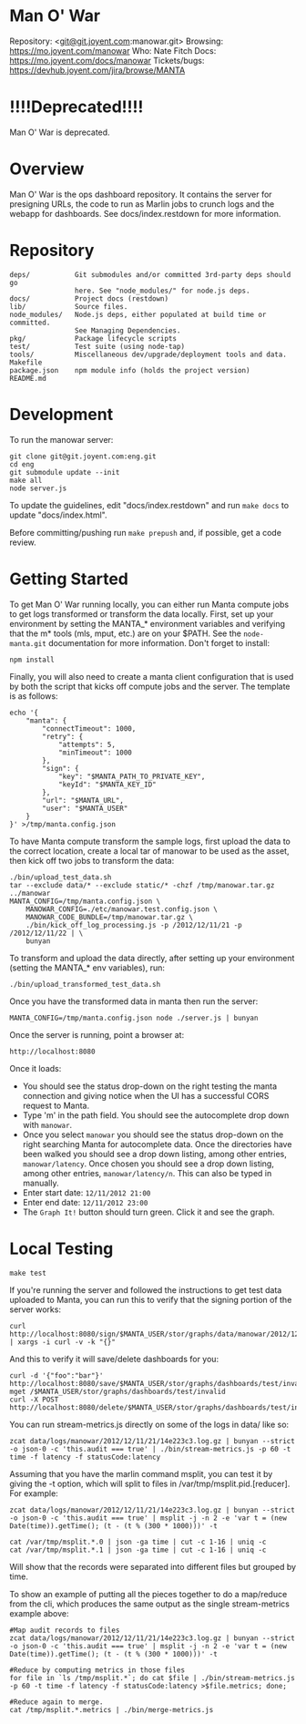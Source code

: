 <!--
    This Source Code Form is subject to the terms of the Mozilla Public
    License, v. 2.0. If a copy of the MPL was not distributed with this
    file, You can obtain one at http://mozilla.org/MPL/2.0/.
-->

<!--
    Copyright (c) 2014, Joyent, Inc.
-->

# Man O' War

Repository: <git@git.joyent.com:manowar.git>
Browsing: <https://mo.joyent.com/manowar>
Who: Nate Fitch
Docs: <https://mo.joyent.com/docs/manowar>
Tickets/bugs: <https://devhub.joyent.com/jira/browse/MANTA>


# !!!!Deprecated!!!!

Man O' War is deprecated.

# Overview

Man O' War is the ops dashboard repository.  It contains the server for
presigning URLs, the code to run as Marlin jobs to crunch logs and the webapp
for dashboards.  See docs/index.restdown for more information.

# Repository

    deps/           Git submodules and/or committed 3rd-party deps should go
                    here. See "node_modules/" for node.js deps.
    docs/           Project docs (restdown)
    lib/            Source files.
    node_modules/   Node.js deps, either populated at build time or committed.
                    See Managing Dependencies.
    pkg/            Package lifecycle scripts
    test/           Test suite (using node-tap)
    tools/          Miscellaneous dev/upgrade/deployment tools and data.
    Makefile
    package.json    npm module info (holds the project version)
    README.md


# Development

To run the manowar server:

    git clone git@git.joyent.com:eng.git
    cd eng
    git submodule update --init
    make all
    node server.js

To update the guidelines, edit "docs/index.restdown" and run `make docs`
to update "docs/index.html".

Before committing/pushing run `make prepush` and, if possible, get a code
review.


# Getting Started

To get Man O' War running locally, you can either run Manta compute jobs to get
logs transformed or transform the data locally.  First, set up your environment
by setting the MANTA_* environment variables and verifying that the m* tools
(mls, mput, etc.) are on your $PATH.  See the `node-manta.git` documentation for
more information.  Don't forget to install:

    npm install

Finally, you will also need to create a manta client configuration
that is used by both the script that kicks off compute jobs and the server.  The
template is as follows:

    echo '{
        "manta": {
            "connectTimeout": 1000,
            "retry": {
                "attempts": 5,
                "minTimeout": 1000
            },
            "sign": {
                "key": "$MANTA_PATH_TO_PRIVATE_KEY",
                "keyId": "$MANTA_KEY_ID"
            },
            "url": "$MANTA_URL",
            "user": "$MANTA_USER"
        }
    }' >/tmp/manta.config.json

To have Manta compute transform the sample logs, first upload the data to the
correct location, create a local tar of manowar to be used as the asset, then
kick off two jobs to transform the data:

    ./bin/upload_test_data.sh
    tar --exclude data/* --exclude static/* -chzf /tmp/manowar.tar.gz ../manowar
    MANTA_CONFIG=/tmp/manta.config.json \
        MANOWAR_CONFIG=./etc/manowar.test.config.json \
        MANOWAR_CODE_BUNDLE=/tmp/manowar.tar.gz \
        ./bin/kick_off_log_processing.js -p /2012/12/11/21 -p /2012/12/11/22 | \
        bunyan

To transform and upload the data directly, after setting up your environment
(setting the MANTA_* env variables), run:

    ./bin/upload_transformed_test_data.sh

Once you have the transformed data in manta then run the server:

    MANTA_CONFIG=/tmp/manta.config.json node ./server.js | bunyan

Once the server is running, point a browser at:

    http://localhost:8080

Once it loads:

- You should see the status drop-down on the right testing the manta connection
  and giving notice when the UI has a successful CORS request to Manta.
- Type 'm' in the path field.  You should see the autocomplete drop down
  with `manowar`.
- Once you select `manowar` you should see the status drop-down on the right
  searching Manta for autocomplete data.  Once the directories have been walked
  you should see a drop down listing, among other entries, `manowar/latency`.
  Once chosen you should see a drop down listing, among other entries,
  `manowar/latency/n`.  This can also be typed in manually.
- Enter start date: `12/11/2012 21:00`
- Enter end date: `12/11/2012 23:00`
- The `Graph It!` button should turn green.  Click it and see the graph.

# Local Testing

    make test

If you're running the server and followed the instructions to get test data
uploaded to Manta, you can run this to verify that the signing portion of the
server works:

    curl http://localhost:8080/sign/$MANTA_USER/stor/graphs/data/manowar/2012/12/11/21/60.data | xargs -i curl -v -k "{}"

And this to verify it will save/delete dashboards for you:

    curl -d '{"foo":"bar"}' http://localhost:8080/save/$MANTA_USER/stor/graphs/dashboards/test/invalid
    mget /$MANTA_USER/stor/graphs/dashboards/test/invalid
    curl -X POST http://localhost:8080/delete/$MANTA_USER/stor/graphs/dashboards/test/invalid

You can run stream-metrics.js directly on some of the logs in data/ like so:

    zcat data/logs/manowar/2012/12/11/21/14e223c3.log.gz | bunyan --strict -o json-0 -c 'this.audit === true' | ./bin/stream-metrics.js -p 60 -t time -f latency -f statusCode:latency

Assuming that you have the marlin command msplit, you can test it by giving
the -t option, which will split to files in /var/tmp/msplit.pid.[reducer].  For
example:

    zcat data/logs/manowar/2012/12/11/21/14e223c3.log.gz | bunyan --strict -o json-0 -c 'this.audit === true' | msplit -j -n 2 -e 'var t = (new Date(time)).getTime(); (t - (t % (300 * 1000)))' -t

    cat /var/tmp/msplit.*.0 | json -ga time | cut -c 1-16 | uniq -c
    cat /var/tmp/msplit.*.1 | json -ga time | cut -c 1-16 | uniq -c

Will show that the records were separated into different files but grouped by
time.

To show an example of putting all the pieces together to do a map/reduce from
the cli, which produces the same output as the single stream-metrics example
above:

    #Map audit records to files
    zcat data/logs/manowar/2012/12/11/21/14e223c3.log.gz | bunyan --strict -o json-0 -c 'this.audit === true' | msplit -j -n 2 -e 'var t = (new Date(time)).getTime(); (t - (t % (300 * 1000)))' -t

    #Reduce by computing metrics in those files
    for file in `ls /tmp/msplit.*`; do cat $file | ./bin/stream-metrics.js -p 60 -t time -f latency -f statusCode:latency >$file.metrics; done;

    #Reduce again to merge.
    cat /tmp/msplit.*.metrics | ./bin/merge-metrics.js
